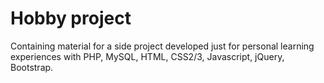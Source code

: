 # Hobby project

Containing material for a side project developed just for personal learning experiences with PHP, MySQL, HTML, CSS2/3, Javascript, jQuery, Bootstrap.